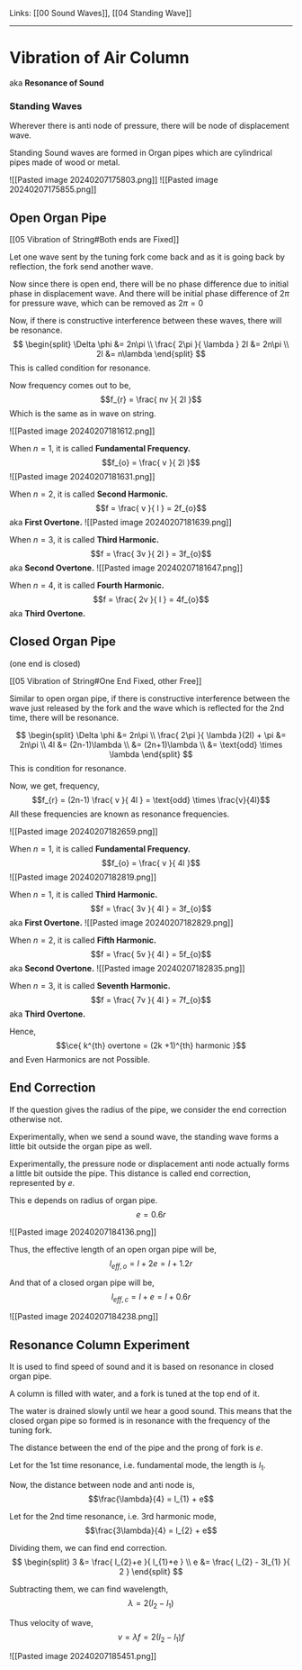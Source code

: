 Links: [[00 Sound Waves]], [[04 Standing Wave]]
___
# Vibration of Air Column
aka **Resonance of Sound**

### Standing Waves
Wherever there is anti node of pressure, there will be node of displacement wave. 

Standing Sound waves are formed in Organ pipes which are cylindrical pipes made of wood or metal. 

![[Pasted image 20240207175803.png]]
![[Pasted image 20240207175855.png]]

## Open Organ Pipe
[[05 Vibration of String#Both ends are Fixed]]

Let one wave sent by the tuning fork come back and as it is going back by reflection, the fork send another wave. 

Now since there is open end, there will be no phase difference due to initial phase in displacement wave. 
And there will be initial phase difference of $2\pi$ for pressure wave, which can be removed as $2\pi = 0$

Now, if there is constructive interference between these waves, there will be resonance. 
$$
\begin{split}
\Delta \phi &= 2n\pi \\
\frac{ 2\pi }{ \lambda } 2l &= 2n\pi \\
2l &= n\lambda
\end{split}
$$
This is called condition for resonance. 

Now frequency comes out to be,
$$f_{r} = \frac{ nv }{ 2l }$$
Which is the same as in wave on string. 

![[Pasted image 20240207181612.png]]

When $n = 1$, it is called **Fundamental Frequency.**
$$f_{o} = \frac{ v }{ 2l }$$
![[Pasted image 20240207181631.png]]

When $n = 2$, it is called **Second Harmonic.** 
$$f = \frac{ v }{ l } = 2f_{o}$$
aka **First Overtone.**
![[Pasted image 20240207181639.png]]


When $n = 3$, it is called **Third Harmonic.**
$$f = \frac{ 3v }{ 2l } = 3f_{o}$$
 aka **Second Overtone.**
 ![[Pasted image 20240207181647.png]]
 
When $n = 4$, it is called **Fourth Harmonic.**
$$f = \frac{ 2v }{ l } = 4f_{o}$$
 aka **Third Overtone.**
 
## Closed Organ Pipe
(one end is closed)

 [[05 Vibration of String#One End Fixed, other Free]]

Similar to open organ pipe, if there is constructive interference between the wave just released by the fork and the wave which is reflected for the 2nd time, there will be resonance.

$$
\begin{split}
\Delta \phi &= 2n\pi \\
\frac{ 2\pi }{ \lambda }(2l) + \pi &= 2n\pi \\
4l &= (2n-1)\lambda \\
&= (2n+1)\lambda \\
&= \text{odd} \times \lambda
\end{split}
$$
This is condition for resonance.

Now, we get, frequency,
$$f_{r} = (2n-1) \frac{ v }{ 4l } = \text{odd} \times \frac{v}{4l}$$
All these frequencies are known as resonance frequencies. 

![[Pasted image 20240207182659.png]]

When $n = 1$, it is called **Fundamental Frequency.**
$$f_{o} = \frac{ v }{ 4l }$$
![[Pasted image 20240207182819.png]]

When $n = 1$, it is called **Third Harmonic.** 
$$f = \frac{ 3v }{ 4l } = 3f_{o}$$
aka **First Overtone.**
![[Pasted image 20240207182829.png]]

When $n = 2$, it is called **Fifth Harmonic.** 
$$f = \frac{ 5v }{ 4l } = 5f_{o}$$
aka **Second Overtone.**
![[Pasted image 20240207182835.png]]

When $n = 3$, it is called **Seventh Harmonic.** 
$$f = \frac{ 7v }{ 4l } = 7f_{o}$$
aka **Third Overtone.**

Hence,
$$\ce{ k^{th} overtone = (2k +1)^{th} harmonic }$$
and Even Harmonics are not Possible. 

## End Correction
If the question gives the radius of the pipe, we consider the end correction otherwise not. 

Experimentally, when we send a sound wave, the standing wave forms a little bit outside the organ pipe as well.

Experimentally, the pressure node or displacement anti node actually forms a little bit outside the pipe. This distance is called end correction, represented by $e$.

This e depends on radius of organ pipe. 
$$e = 0.6 r$$

![[Pasted image 20240207184136.png]]

Thus, the effective length of an open organ pipe will be,
$$l_{eff, o} = l + 2e = l + 1.2r$$

And that of a closed organ pipe will be,
$$l_{eff, c} = l + e = l + 0.6r$$

![[Pasted image 20240207184238.png]]

## Resonance Column Experiment
It is used to find speed of sound and it is based on resonance in closed organ pipe.

A column is filled with water, and a fork is tuned at the top end of it. 

The water is drained slowly until we hear a good sound. This means that the closed organ pipe so formed is in resonance with the frequency of the tuning fork. 

The distance between the end of the pipe and the prong of fork is $e$.

Let for the 1st time resonance, i.e. fundamental mode, the length is $l_{1}$.

Now, the distance between node and anti node is,
$$\frac{\lambda}{4} = l_{1} + e$$

Let for the 2nd time resonance, i.e. 3rd harmonic mode,
$$\frac{3\lambda}{4} = l_{2} + e$$

Dividing them, we can find end correction.
$$
\begin{split}
3 &= \frac{ l_{2}+e }{ l_{1}+e } \\
e &= \frac{ l_{2} - 3l_{1} }{ 2 }
\end{split}
$$

Subtracting them, we can find wavelength,
$$\lambda = 2(l_{2} - l_{1})$$

Thus velocity of wave,
$$v = \lambda f = 2(l_{2} - l_{1})f$$

![[Pasted image 20240207185451.png]]
